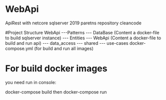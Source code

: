 # WebApi
ApiRest with netcore
sqlserver 2019
paretns repository
cleancode

#Project Structure
WebApi
    ---Patterns
       --- DataBase (Content a docker-file to build sqlserver instance)
       --- Entities
       --- WebApi (Content a docker-file to build and run api)
       --- data_access
       --- shared
       --- use-cases
       docker-compose.yml (for build and run all images)
       

# For build docker images
you need run in console:

  docker-compose build
  then
  docker-compose run
  


